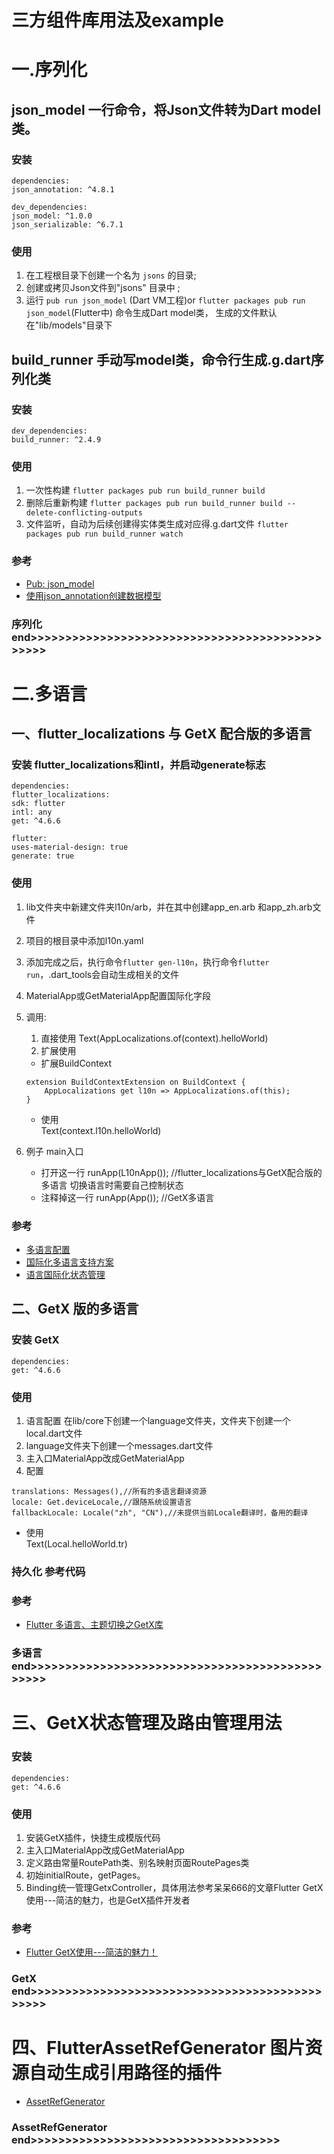 # 三方组件库用法及example

# 一.序列化
## json_model 一行命令，将Json文件转为Dart model类。

### 安装
```
dependencies:
json_annotation: ^4.8.1
    
dev_dependencies:
json_model: ^1.0.0
json_serializable: ^6.7.1
```
### 使用

1. 在工程根目录下创建一个名为 `jsons` 的目录;
2. 创建或拷贝Json文件到"jsons" 目录中 ;
3. 运行 `pub run json_model` (Dart VM工程)or
   `flutter packages pub run json_model`(Flutter中) 命令生成Dart model类，
   生成的文件默认在"lib/models"目录下

## build_runner 手动写model类，命令行生成.g.dart序列化类

### 安装

    dev_dependencies:
    build_runner: ^2.4.9

### 使用
1. 一次性构建
`flutter packages pub run build_runner build`
2. 删除后重新构建
`flutter packages pub run build_runner build --delete-conflicting-outputs`
3. 文件监听，自动为后续创建得实体类生成对应得.g.dart文件
`flutter packages pub run build_runner watch`

### 参考
- [Pub: json_model](https://pub.dev/packages/json_model)
- [使用json_annotation创建数据模型](https://www.jianshu.com/p/d89e5c642660)
### 序列化 end>>>>>>>>>>>>>>>>>>>>>>>>>>>>>>>>>>>>>>>>>>>>>>>

# 二.多语言

## 一、flutter_localizations 与 GetX 配合版的多语言

### 安装 flutter_localizations和intl，并启动generate标志
```
dependencies:
flutter_localizations:
sdk: flutter
intl: any
get: ^4.6.6

flutter:
uses-material-design: true
generate: true
```
### 使用

1. lib文件夹中新建文件夹l10n/arb，并在其中创建app_en.arb 和app_zh.arb文件
2. 项目的根目录中添加l10n.yaml
3. 添加完成之后，执行命令`flutter gen-l10n`，执行命令`flutter run`，.dart_tools会自动生成相关的文件
4. MaterialApp或GetMaterialApp配置国际化字段
5. 调用:
   1. 直接使用 Text(AppLocalizations.of(context).helloWorld)
   2. 扩展使用   
     - 扩展BuildContext
   ```
   extension BuildContextExtension on BuildContext {    
       AppLocalizations get l10n => AppLocalizations.of(this);    
   }
   ```
     - 使用   
     Text(context.l10n.helloWorld)  
   
6. 例子 main入口 
     - 打开这一行   runApp(L10nApp()); //flutter_localizations与GetX配合版的多语言 切换语言时需要自己控制状态
     - 注释掉这一行 runApp(App()); //GetX多语言
### 参考
- [多语言配置](https://www.jianshu.com/p/6b9c81401469)
- [国际化多语言支持方案](https://blog.csdn.net/duanwei1988/article/details/135536458)
- [语言国际化状态管理](https://blog.csdn.net/qq_38774121/article/details/115540857)

## 二、GetX 版的多语言

### 安装 GetX
```
dependencies:
get: ^4.6.6
```
### 使用
1. 语言配置 在lib/core下创建一个language文件夹，文件夹下创建一个local.dart文件
2. language文件夹下创建一个messages.dart文件
3. 主入口MaterialApp改成GetMaterialApp
4. 配置
```
translations: Messages(),//所有的多语言翻译资源
locale: Get.deviceLocale,//跟随系统设置语言
fallbackLocale: Locale("zh", "CN"),//未提供当前Locale翻译时，备用的翻译
```
   - 使用   
   Text(Local.helloWorld.tr)  
### 持久化 参考代码
### 参考
- [Flutter 多语言、主题切换之GetX库](https://blog.csdn.net/qq_38436214/article/details/136345295)
### 多语言end>>>>>>>>>>>>>>>>>>>>>>>>>>>>>>>>>>>>>>>>>>>>>>>

# 三、GetX状态管理及路由管理用法

### 安装
```
dependencies:
get: ^4.6.6
```

### 使用
1. 安装GetX插件，快捷生成模版代码
2. 主入口MaterialApp改成GetMaterialApp
3. 定义路由常量RoutePath类、别名映射页面RoutePages类
4. 初始initialRoute，getPages。
5. Binding统一管理GetxController，具体用法参考呆呆666的文章Flutter GetX使用---简洁的魅力，也是GetX插件开发者

### 参考
- [Flutter GetX使用---简洁的魅力！](https://juejin.cn/post/6924104248275763208#heading-25)
### GetX end>>>>>>>>>>>>>>>>>>>>>>>>>>>>>>>>>>>>>>>>>>>>>>>

# 四、FlutterAssetRefGenerator 图片资源自动生成引用路径的插件
- [AssetRefGenerator](https://github.com/AndrewShen812/AssetsRefGenerator/blob/master/README_zh.md)
### AssetRefGenerator end>>>>>>>>>>>>>>>>>>>>>>>>>>>>>>>>>>>>
